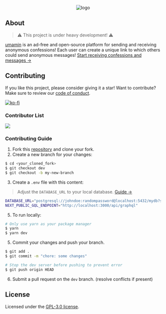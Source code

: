 <div align='center'>

![logo](https://user-images.githubusercontent.com/69457996/177703181-722ac9dc-57cf-4087-a7eb-f9104c876c25.svg)

</div>

## About

> ⚠️ This project is under heavy development! ⚠️

[umamin](https://umamin.vercel.app) is an ad-free and open-source platform for sending and receiving anonymous confessions! Each user can create a unique link to which others could send anonymous messages! [Start receiving confessions and messages &rarr;](https://umamin.vercel.app)

## Contributing

If you like this project, please consider giving it a star! Want to contribute? Make sure to review our [code of conduct](https://github.com/joshxfi/umamin/blob/main/CODE_OF_CONDUCT.md).

[![ko-fi](https://ko-fi.com/img/githubbutton_sm.svg)](https://ko-fi.com/L3L682N4R)

### Contributor List

<a href="https://github.com/joshxfi/umamin/graphs/contributors">
  <img src="https://contrib.rocks/image?repo=joshxfi/umamin" />
</a>

### Contributing Guide

1. Fork this [repository](https://github.com/joshxfi/trackAsOne) and clone your fork.
2. Create a new branch for your changes:

```sh
$ cd <your_cloned_fork>
$ git checkout dev
$ git checkout -b my-new-branch
```

3. Create a `.env` file with this content:

> Adjust the `DATABASE_URL` to your local database. [Guide &rarr;](https://www.prisma.io/docs/getting-started/setup-prisma/start-from-scratch/relational-databases/connect-your-database-typescript-postgres)

```sh
DATABASE_URL="postgresql://johndoe:randompassword@localhost:5432/mydb?schema=public"
NEXT_PUBLIC_GQL_ENDPOINT="http://localhost:3000/api/graphql"
```

5. To run locally:

```sh
# Only use yarn as your package manager
$ yarn
$ yarn dev
```

5. Commit your changes and push your branch.

```sh
$ git add .
$ git commit -m "chore: some changes"

# Stop the dev server before pushing to prevent error
$ git push origin HEAD
```

6. Submit a pull request on the `dev` branch. (resolve conflicts if present)

## License

Licensed under the [GPL-3.0 license](https://github.com/joshxfi/trackAsOne/blob/main/LICENSE).
